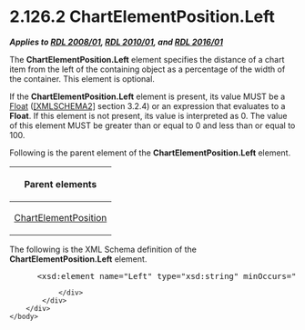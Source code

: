 <html dir="LTR" xmlns:mshelp="http://msdn.microsoft.com/mshelp" xmlns:ddue="http://ddue.schemas.microsoft.com/authoring/2003/5" xmlns:xlink="http://www.w3.org/1999/xlink" xmlns:tool="http://www.microsoft.com/tooltip">
    <head>
        <meta http-equiv="Content-Type" content="text/html; CHARSET=utf-8"></meta>
        <meta name="save" content="history"></meta>
        <title>2.126.2 ChartElementPosition.Left</title>
        <xml>
            <mshelp:toctitle title="2.126.2 ChartElementPosition.Left"></mshelp:toctitle>
            <mshelp:rltitle title="[MS-RDL]: ChartElementPosition.Left"></mshelp:rltitle>
            <mshelp:keyword index="A" term="4da20fc0-6c64-4825-ab31-d6806c0f33f6"></mshelp:keyword>
            <mshelp:attr name="DCSext.ContentType" value="open specification"></mshelp:attr>
            <mshelp:attr name="AssetID" value="4da20fc0-6c64-4825-ab31-d6806c0f33f6"></mshelp:attr>
            <mshelp:attr name="TopicType" value="kbRef"></mshelp:attr>
            <mshelp:attr name="DCSext.Title" value="[MS-RDL]: ChartElementPosition.Left" />
        </xml>
    </head>
    <body>
        <div id="header">
            <h1 class="heading">2.126.2 ChartElementPosition.Left</h1>
        </div>
        <div id="mainSection">
            <div id="mainBody">
                <div id="allHistory" class="saveHistory"></div>
                <div id="sectionSection0" class="section" name="collapseableSection">
                    

<p><b><i>Applies to </i></b><a href="1e855f94-4617-47e4-b89e-0856c6cb420f.html"><b><i>RDL 2008/01</i></b></a><b><i>,
</i></b><a href="3428e690-a348-4ec7-8a6a-8efb42d2cdee.html"><b><i>RDL 2010/01</i></b></a><b><i>,
and </i></b><a href="52ce3983-2bfc-4e72-9359-42aaf5fe4509.html"><b><i>RDL 2016/01</i></b></a></p>

<p>The <b>ChartElementPosition.Left</b> element specifies the
distance of a chart item from the left of the containing object as a percentage
of the width of the container. This element is optional. </p>

<p>If the <b>ChartElementPosition.Left</b> element is present,
its value MUST be a <a href="c7d0946f-992e-4abc-a304-09b53e030692.html">Float</a>
(<a href="https://go.microsoft.com/fwlink/?LinkId=90610">[XMLSCHEMA2]</a>
section 3.2.4) or an expression that evaluates to a <b>Float</b>. If this
element is not present, its value is interpreted as 0. The value of this
element MUST be greater than or equal to 0 and less than or equal to 100.</p>

<p>Following is the parent element of the <b>ChartElementPosition.Left</b>
element.</p>

<table>
 <thead>
  <tr>
   <th>
   <p>Parent elements </p>
   </th>
  </tr>
 </thead>
 <tr>
  <td>
  <p><a href="ea978f67-64fd-48c2-af63-ef1752bfedec.html">ChartElementPosition</a></p>
  </td>
 </tr>
</table>

<p>The following is the XML Schema definition of the <b>ChartElementPosition.Left</b>
element.</p>

<dl>
<dd>
<div><pre> &lt;xsd:element name=&quot;Left&quot; type=&quot;xsd:string&quot; minOccurs=&quot;0&quot; /&gt;
</pre></div>
</dd></dl>


                </div>
            </div>
        </div>
    </body>
</html>